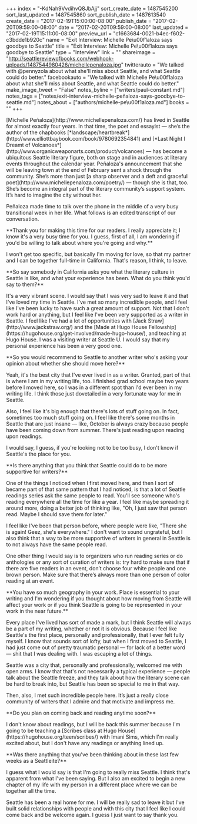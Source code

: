 +++
index = "-KdNah9VvdihvQ8JbAjj"
sort_create_date = 1487545200
sort_last_updated = 1487545860
sort_publish_date = 1487613540
create_date = "2017-02-19T15:00:00-08:00"
publish_date = "2017-02-20T09:59:00-08:00"
date = "2017-02-20T09:59:00-08:00"
last_updated = "2017-02-19T15:11:00-08:00"
preview_url = "c1663684-0021-b4ec-f602-c3bdde1b920c"
name = "Exit Interview: Michelle Pe\u00f1aloza says goodbye to Seattle"
title = "Exit Interview: Michelle Pe\u00f1aloza says goodbye to Seattle"
type = "Interview"
link = ""
shareimage = "http://seattlereviewofbooks.com/webhook-uploads/1487544980426/michellepenaloza.jpg"
twitterauto = "We talked with @pennyzola about what she'll miss about Seattle, and what Seattle could do better."
facebookauto = "We talked with Michelle Pe\u00f1aloza about what she'll miss about Seattle, and what Seattle could do better."
make_image_tweet = "False"
notes_byline = ["writers/paul-constant.md"]
notes_tags = ["notes/exit-interview-michelle-peñaloza-says-goodbye-to-seattle.md"]
notes_about = ["authors/michelle-pe\u00f1aloza.md"]
books = ""
+++
<p class="intro">[Michelle Peñaloza](http://www.michellepenaloza.com/) has lived in Seattle for almost exactly four years. In that time, the poet and essayist — she’s the author of the chapbooks [*landscape/heartbreak*](http://www.elliottbaybook.com/book/9780692354841) and [*Last Night I Dreamt of Volcanoes*](http://www.organicweaponarts.com/product/volcanoes) — has become a ubiquitous Seattle literary figure, both on stage and in audiences at literary events throughout the calendar year. Peñaloza's announcement that she will be leaving town at the end of February sent a shock through the community. She’s more than just [a sharp observer and a deft and graceful poet](http://www.michellepenaloza.com/poetry/) — though she is that, too. She’s become an integral part of the literary community’s support system. It’s hard to imagine the city without her.</p>

<p class="intro">Peñaloza made time to talk over the phone in the middle of a very busy transitional week in her life. What follows is an edited transcript of our conversation.</p>

<p class="noindent">**Thank you for making this time for our readers. I really appreciate it; I know it's a very busy time for you. I guess, first of all, I am wondering if you'd be willing to talk about where you're going and why.**</p>

<p class="noindent">I won't get too specific, but basically I'm moving for love, so that my partner and I can be together full-time in California. That's reason, I think, to leave.</p>

<p class="noindent">**So say somebody in California asks you what the literary culture in Seattle is like, and what your experience has been. What do you think you'd say to them?**</p>

<p class="noindent">It's a very vibrant scene. I would say that I was very sad to leave it and that I've loved my time in Seattle. I've met so many incredible people, and I feel like I've been lucky to have such a great amount of support. Not that I don't work hard or anything, but I feel like I've been very supported as a writer in Seattle. I feel like I've had a lot of opportunities with [Jack Straw](http://www.jackstraw.org/) and the [Made at Hugo House Fellowship](https://hugohouse.org/get-involved/made-hugo-house/), and teaching at Hugo House. I was a visiting writer at Seattle U. I would say that my personal experience has been a very good one.</p>

<p class="noindent">**So you would recommend to Seattle to another writer who's asking your opinion about whether she should move here?**</p>

<p class="noindent">Yeah, it's the best city that I've ever lived in as a writer. Granted, part of that is where I am in my writing life, too. I finished grad school maybe two years before I moved here, so I was in a different spot than I'd ever been in my writing life. I think those just dovetailed in a very fortunate way for me in Seattle.</p>

Also, I feel like it's big enough that there's lots of stuff going on. In fact, sometimes too much stuff going on. I feel like there's some months in Seattle that are just insane — like, October is always crazy because people have been coming down from summer. There's just reading upon reading upon readings. 

I would say, I guess, if you're looking not to be too busy, I don't know if Seattle's the place for you.

<p class="noindent">**Is there anything that you think that Seattle could do to be more supportive for writers?**</p>

<p class="noindent">One of the things I noticed when I first moved here, and then I sort of became part of that same pattern that I had noticed, is that a lot of Seattle readings series ask the same people to read. You'll see someone who's reading everywhere all the time for like a year. I feel like maybe spreading it around more, doing a better job of thinking like, "Oh, I just saw that person read. Maybe I should save them for later."</p>

I feel like I've been that person before, where people were like, "There she is again! Geez, she's everywhere." I don't want to sound ungrateful, but I also think that a way to be more supportive of writers in general in Seattle is to not always have the same people read.

One other thing I would say is to organizers who run reading series or do anthologies or any sort of curation of writers is:  try hard to make sure that if there are five readers in an event, don’t choose four white people and one brown person. Make sure that there’s always more than one person of color reading at an event. 

<p class="noindent">**You have so much geography in your work. Place is essential to your writing and I'm wondering if you thought about how moving from Seattle will affect your work or if you think Seattle is going to be represented in your work in the near future.**</p>

<p class="noindent">Every place I've lived has sort of made a mark, but I think Seattle will always be a part of my writing, whether or not it is obvious. Because I feel like Seattle's the first place, personally and professionally, that I ever felt fully myself. I know that sounds sort of lofty, but when I first moved to Seattle, I had just come out of pretty traumatic personal — for lack of a better word — shit that I was dealing with. I was escaping a lot of things.</p>

Seattle was a city that, personally and professionally, welcomed me with open arms. I know that that's not necessarily a typical experience — people talk about the Seattle freeze, and they talk about how the literary scene can be hard to break into, but Seattle has been so special to me in that way. 

Then, also, I met such incredible people here. It’s just a really close community of writers that I admire and that motivate and impress me. 

<p class="noindent">**Do you plan on coming back and reading anytime soon?**</p>

<p class="noindent">I don't know about readings, but I will be back this summer because I'm going to be teaching a [Scribes class at Hugo House](https://hugohouse.org/teen/scribes/) with Imani Sims, which I'm really excited about, but I don't have any readings or anything lined up.</p>

<p class="noindent">**Was there anything that you've been thinking about in these last few weeks as a Seattleite?**</p>

<p class="noindent">I guess what I would say is that I'm going to really miss Seattle. I think that's apparent from what I've been saying. But I also am excited to begin a new chapter of my life with my person in a different place where we can be together all the time.</p>

Seattle has been a real home for me. I will be really sad to leave it but I've built solid relationships with people and with this city that I feel like I could come back and be welcome again. I guess I just want to say thank you.

